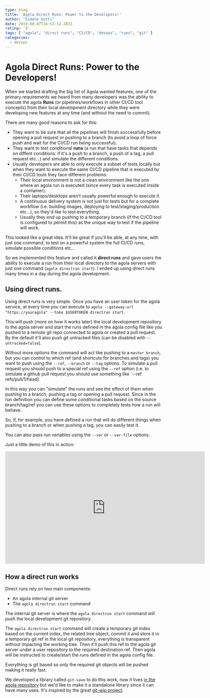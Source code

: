 ```yaml
---
type: blog
title: 'Agola Direct Runs: Power to the Developers!'
author: "Simone Gotti"
date: 2019-08-07T16:53:12.283Z
rating: '3'
tags: [ "agola", "direct runs", "CI/CD", "devops", "runs", "git" ]
categories:
  - devops
---
```


# Agola Direct Runs: Power to the Developers!

When we started drafting the big list of Agola wanted features, one of the primary requirements we heard from many developers was the ability to execute the agola **Runs** (or pipelines/workflows in other CI/CD tool concepts) from their local development directory while they were developing new features at any time (and without the need to commit).

There are many good reasons to ask for this:

* They want to be sure that all the pipelines will finish successfully before opening a pull request or pushing to a branch (to avoid a loop of force push and wait for the CI/CD run being successful).
* They want to test conditional **runs** (a run that have tasks that depends on diffent conditions: if it's a push to a branch, a push of a tag, a pull request etc...) and simulate the different conditions.
* Usually developers are able to only execute a subset of tests locally but when they want to execute the same CI/CD pipeline that is executed by their CI/CD tools they face different problems:
  * Their local environment is not a clean environment like the one where an agola run is executed (since every task is executed inside a container).
  * Their laptops/desktops aren't usually powerful enough to execute it.
  * A continuous delivery system is not just for tests but for a complete workflow (i.e. building images, deploying to test/staging/production etc...), so they'd like to test everything.
  * Usually they end up pushing to a temporary branch (if the CI/CD tool is configured to permit this) as the unique way to test if the pipeline will work.

This looked like a great idea. It'll be great if you'll be able, at any time, with just one command, to test on a powerful system the full CI/CD runs, simulate possible conditions etc...

So we implemented this feature and called it **direct runs** and gave users the ability to execute a run from their local directory to the agola servers with just one command (`agola directrun start`). I ended up using direct runs many times in a day during the agola development.


## Using direct runs.

Using direct runs is very simple. Once you have an user token for the agola service, at every time you can execute to `agola --gateway-url "https://youragola" --toke $USERTOKEN directrun start`.

This will push (more on how it works later) the local development repository to the agola server and start the runs defined in the agola config file like you pushed to a remote git repo connected to agola or created a pull request.
By the default it'll also push git untracked files (can be disabled with `--untracked=false`). 

Without more options the command will act like pushing to a `master branch`, but you can control to which ref (and shortcuts for branches and tags) you want to push using the `--ref`, `--branch` or `--tag` options. To simulate a pull request you should push to a special ref using the `--ref` option (i.e. to simulate a github pull request you should use something like `--ref refs/pull/1/head).

In this way you can "simulate" the runs and see the effect of them when pushing to a branch, pushing a tag or opening a pull request. Since in the run definition you can define some conditional tasks based on the source branch/tag/ref you can use these options to completely tests how a run will behave.

So, if, for example, you have defined a run that will do different things when pushing to a branch or when pushing a tag, you can easily test it.

You can also pass run variables using the `--var` or `--var-file` options.

Just a little demo of this in action:

<iframe width="640" height="360" src="https://www.youtube.com/embed/gZE1FRcgc7U?rel=0" frameborder="0" allow="accelerometer; autoplay; encrypted-media; gyroscope; picture-in-picture" allowfullscreen></iframe>


## How a direct run works

Direct runs rely on two main components:

* An agola internal git server
* The `agola directrun start` command

The internal git server is where the `agola directrun start` command will push the local development git repository.

The `agola directrun start` command will create a temporary git index based on the current index, the related tree object, commit it and store it in a temporary git ref in the local git repository, everything is transparent without impacting the working tree. Then it'll push this ref to the agola git server under a user repository to the required destination ref. Then agola will be instructed to create/start the runs defined in the agola config file.

Everything is git based so only the required git objects will be pushed making it really fast.

We developed a library called `git-save` to do this work, now it lives [in the agola repository](https://github.com/agola-io/agola/blob/v0.1.1/internal/git-save/save.go) but we'd like to make it a standalone library since it can have many uses. It's inspired by the great [git-wip project](https://github.com/bartman/git-wip).